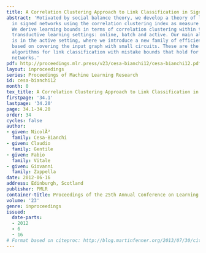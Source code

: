 ```yaml
---
title: A Correlation Clustering Approach to Link Classification in Signed Networks
abstract: 'Motivated by social balance theory, we develop a theory of link classification
  in signed networks using the correlation clustering index as measure of label regularity.
  We derive learning bounds in terms of correlation clustering within three fundamental
  transductive learning settings: online, batch and active. Our main algorithmic contribution
  is in the active setting, where we introduce a new family of efficient link classifiers
  based on covering the input graph with small circuits. These are the first active
  algorithms for link classification with mistake bounds that hold for arbitrary signed
  networks.'
pdf: http://proceedings.mlr.press/v23/cesa-bianchi12/cesa-bianchi12.pdf
layout: inproceedings
series: Proceedings of Machine Learning Research
id: cesa-bianchi12
month: 0
tex_title: A Correlation Clustering Approach to Link Classification in Signed Networks
firstpage: '34.1'
lastpage: '34.20'
page: 34.1-34.20
order: 34
cycles: false
author:
- given: NicolÃ²
  family: Cesa-Bianchi
- given: Claudio
  family: Gentile
- given: Fabio
  family: Vitale
- given: Giovanni
  family: Zappella
date: 2012-06-16
address: Edinburgh, Scotland
publisher: PMLR
container-title: Proceedings of the 25th Annual Conference on Learning Theory
volume: '23'
genre: inproceedings
issued:
  date-parts:
  - 2012
  - 6
  - 16
# Format based on citeproc: http://blog.martinfenner.org/2013/07/30/citeproc-yaml-for-bibliographies/
---
```

